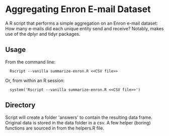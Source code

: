 # Aggregating Enron E-mail Dataset

A R script that performs a simple aggregation on an Enron e-mail dataset: How many e-mails did each unique entity send and receive? Notably, makes use of the dplyr and tidyr packages.

## Usage

From the command line:

      Rscript --vanilla summarize-enron.R <<CSV file>>
      
 Or, from within an R session:
 
      system('Rscript --vanilla summarize-enron.R <<CSV file>>')
      
## Directory

Script will create a folder 'answers' to contain the resulting data frame. Original data is stored in the data folder in a csv. A few helper (boring) functions are sourced in from the helpers.R file.
